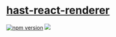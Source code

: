 # [hast-react-renderer](https://github.com/fazouane-marouane/remark-jsx/tree/master/packages/hast-react-renderer)

[![npm version](https://badge.fury.io/js/%40dumpster%2Fhast-react-renderer.svg)](https://badge.fury.io/js/%40dumpster%2Fhast-react-renderer)
[![][license-badge]][license]

[license-badge]: https://img.shields.io/github/license/mashape/apistatus.svg

[license]: /LICENSE
